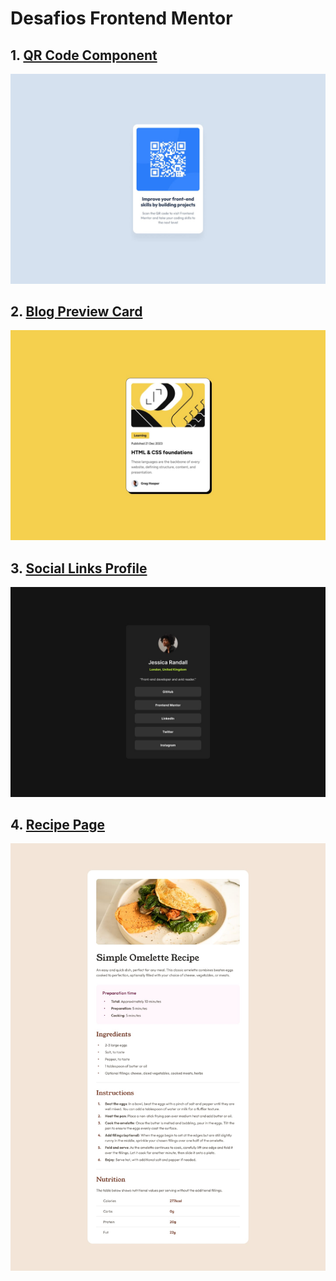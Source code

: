 # Desafios Frontend Mentor

## 1. [QR Code Component](https://qr-code-component-mu-virid.vercel.app/)

![QR Code Component](./qr-code-component/public/desktop-design.jpg)

## 2. [Blog Preview Card](https://blog-preview-card-five-fawn.vercel.app/)

![Blog Preview Card](./blog-preview-card/public/desktop-design.jpg)

## 3. [Social Links Profile](https://social-links-profile-delta-seven.vercel.app/)

![Social Links Profile](./social-links-profile/public/desktop-design.jpg)

## 4. [Recipe Page](https://recipe-page-two-wine.vercel.app/)

![Recipe Page](./recipe-page/public/desktop-design.jpg)
